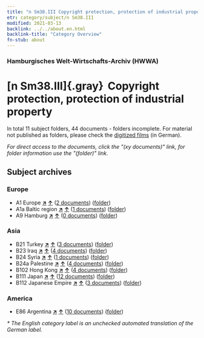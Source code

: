 ```yaml
---
title: "n Sm38.III Copyright protection, protection of industrial property"
etr: category/subject/n Sm38.III
modified: 2021-03-13
backlink: ../../about.en.html
backlink-title: "Category Overview"
fn-stub: about
---
```


### Hamburgisches Welt-Wirtschafts-Archiv (HWWA)
# [n Sm38.III]{.gray}&#8201; Copyright protection, protection of industrial property&#160; 





In total 11 subject folders, 44 documents - folders incomplete.
For material not published as folders, please check the [digitized films](/film/h1_sh) (in German).

_For direct access to the documents, click the "(xy documents)" link, for folder information use the "(folder)" link._

## Subject archives



### Europe

- A1 Europe [**&nearr;**](../../../geo/i/140892/about.en.html "Europe (all folders)") [**&uarr;**](../../../geo/about.en.html#A1 "Country category system") (<a href="https://pm20.zbw.eu/dfgview/sh/140892,145839" title="about: Europe : Copyright protection, protection of industrial property" target="_blank">2 documents</a>) ([folder](http://purl.org/pressemappe20/folder/sh/140892,145839))
- A1a Baltic region [**&nearr;**](../../../geo/i/140894/about.en.html "Baltic region (all folders)") [**&uarr;**](../../../geo/about.en.html#A1a "Country category system") (<a href="https://pm20.zbw.eu/dfgview/sh/140894,145839" title="about: Baltic region : Copyright protection, protection of industrial property" target="_blank">1 documents</a>) ([folder](http://purl.org/pressemappe20/folder/sh/140894,145839))
- A9 Hamburg [**&nearr;**](../../../geo/i/140905/about.en.html "Hamburg (all folders)") [**&uarr;**](../../../geo/about.en.html#A9 "Country category system") (<a href="https://pm20.zbw.eu/dfgview/sh/140905,145839" title="about: Hamburg : Copyright protection, protection of industrial property" target="_blank">0 documents</a>) ([folder](http://purl.org/pressemappe20/folder/sh/140905,145839))

### Asia

- B21 Turkey [**&nearr;**](../../../geo/i/141111/about.en.html "Turkey (all folders)") [**&uarr;**](../../../geo/about.en.html#B21 "Country category system") (<a href="https://pm20.zbw.eu/dfgview/sh/141111,145839" title="about: Turkey : Copyright protection, protection of industrial property" target="_blank">3 documents</a>) ([folder](http://purl.org/pressemappe20/folder/sh/141111,145839))
- B23 Iraq [**&nearr;**](../../../geo/i/141113/about.en.html "Iraq (all folders)") [**&uarr;**](../../../geo/about.en.html#B23 "Country category system") (<a href="https://pm20.zbw.eu/dfgview/sh/141113,145839" title="about: Iraq : Copyright protection, protection of industrial property" target="_blank">4 documents</a>) ([folder](http://purl.org/pressemappe20/folder/sh/141113,145839))
- B24 Syria [**&nearr;**](../../../geo/i/141114/about.en.html "Syria (all folders)") [**&uarr;**](../../../geo/about.en.html#B24 "Country category system") (<a href="https://pm20.zbw.eu/dfgview/sh/141114,145839" title="about: Syria : Copyright protection, protection of industrial property" target="_blank">1 documents</a>) ([folder](http://purl.org/pressemappe20/folder/sh/141114,145839))
- B24a Palestine [**&nearr;**](../../../geo/i/141115/about.en.html "Palestine (all folders)") [**&uarr;**](../../../geo/about.en.html#B24a "Country category system") (<a href="https://pm20.zbw.eu/dfgview/sh/141115,145839" title="about: Palestine : Copyright protection, protection of industrial property" target="_blank">4 documents</a>) ([folder](http://purl.org/pressemappe20/folder/sh/141115,145839))
- B102 Hong Kong [**&nearr;**](../../../geo/i/141268/about.en.html "Hong Kong (all folders)") [**&uarr;**](../../../geo/about.en.html#B102 "Country category system") (<a href="https://pm20.zbw.eu/dfgview/sh/141268,145839" title="about: Hong Kong : Copyright protection, protection of industrial property" target="_blank">4 documents</a>) ([folder](http://purl.org/pressemappe20/folder/sh/141268,145839))
- B111 Japan [**&nearr;**](../../../geo/i/141272/about.en.html "Japan (all folders)") [**&uarr;**](../../../geo/about.en.html#B111 "Country category system") (<a href="https://pm20.zbw.eu/dfgview/sh/141272,145839" title="about: Japan : Copyright protection, protection of industrial property" target="_blank">12 documents</a>) ([folder](http://purl.org/pressemappe20/folder/sh/141272,145839))
- B112 Japanese Empire [**&nearr;**](../../../geo/i/141273/about.en.html "Japanese Empire (all folders)") [**&uarr;**](../../../geo/about.en.html#B112 "Country category system") (<a href="https://pm20.zbw.eu/dfgview/sh/141273,145839" title="about: Japanese Empire : Copyright protection, protection of industrial property" target="_blank">3 documents</a>) ([folder](http://purl.org/pressemappe20/folder/sh/141273,145839))

### America

- E86 Argentina [**&nearr;**](../../../geo/i/141692/about.en.html "Argentina (all folders)") [**&uarr;**](../../../geo/about.en.html#E86 "Country category system") (<a href="https://pm20.zbw.eu/dfgview/sh/141692,145839" title="about: Argentina : Copyright protection, protection of industrial property" target="_blank">10 documents</a>) ([folder](http://purl.org/pressemappe20/folder/sh/141692,145839))


_* The English category label is an unchecked automated translation of the German label._

